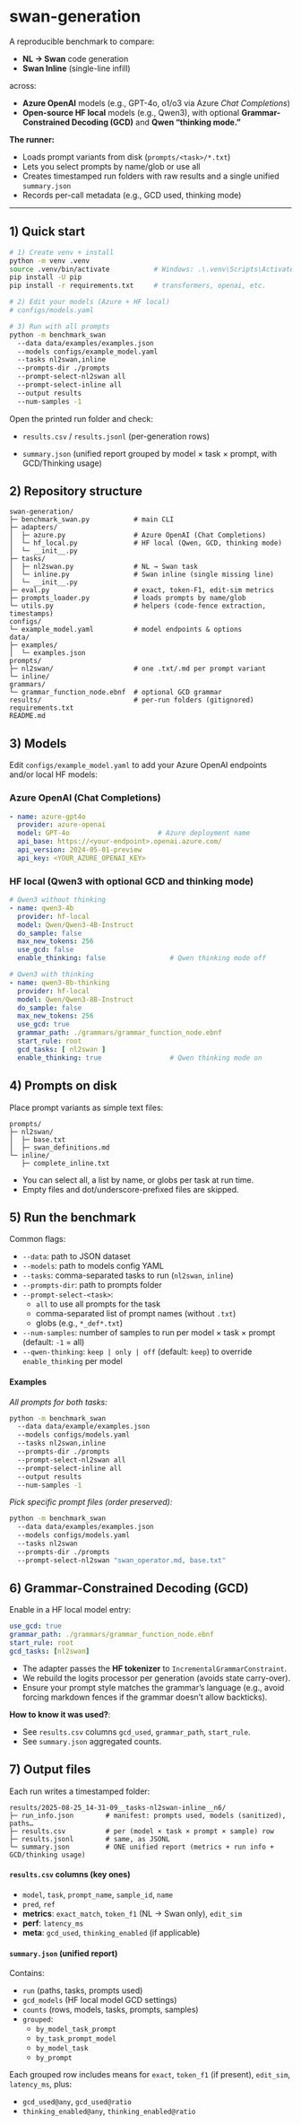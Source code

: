 # swan-generation

A reproducible benchmark to compare:

- **NL → Swan** code generation
- **Swan Inline** (single-line infill)

across:

- **Azure OpenAI** models (e.g., GPT-4o, o1/o3 via Azure *Chat Completions*)
- **Open-source HF local** models (e.g., Qwen3), with optional **Grammar-Constrained Decoding (GCD)** and **Qwen
  “thinking mode.”**

**The runner:**

- Loads prompt variants from disk (`prompts/<task>/*.txt`)
- Lets you select prompts by name/glob or use all
- Creates timestamped run folders with raw results and a single unified `summary.json`
- Records per-call metadata (e.g., GCD used, thinking mode)

---

## 1) Quick start

```bash
# 1) Create venv + install
python -m venv .venv
source .venv/bin/activate           # Windows: .\.venv\Scripts\Activate.ps1
pip install -U pip
pip install -r requirements.txt     # transformers, openai, etc.

# 2) Edit your models (Azure + HF local)
# configs/models.yaml

# 3) Run with all prompts
python -m benchmark_swan 
  --data data/examples/examples.json 
  --models configs/example_model.yaml 
  --tasks nl2swan,inline 
  --prompts-dir ./prompts 
  --prompt-select-nl2swan all 
  --prompt-select-inline all 
  --output results 
  --num-samples -1
```

Open the printed run folder and check:

- `results.csv` / `results.jsonl` (per-generation rows)

- `summary.json` (unified report grouped by model × task × prompt, with GCD/Thinking usage)

## 2) Repository structure

```
swan-generation/
├─ benchmark_swan.py           # main CLI
├─ adapters/
│  ├─ azure.py                 # Azure OpenAI (Chat Completions)
│  └─ hf_local.py              # HF local (Qwen, GCD, thinking mode)
│  └─ __init__.py
├─ tasks/
│  ├─ nl2swan.py               # NL → Swan task
│  └─ inline.py                # Swan inline (single missing line)
│  └─ __init__.py
├─ eval.py                     # exact, token-F1, edit-sim metrics
├─ prompts_loader.py           # loads prompts by name/glob     
└─ utils.py                    # helpers (code-fence extraction, timestamps)
configs/
└─ example_model.yaml          # model endpoints & options
data/
├─ examples/
│  └─ examples.json
prompts/
├─ nl2swan/                    # one .txt/.md per prompt variant
└─ inline/
grammars/
└─ grammar_function_node.ebnf  # optional GCD grammar
results/                       # per-run folders (gitignored)
requirements.txt
README.md
```

## 3) Models

Edit `configs/example_model.yaml` to add your Azure OpenAI endpoints and/or local HF models:

### Azure OpenAI (Chat Completions)

```yaml
- name: azure-gpt4o
  provider: azure-openai
  model: GPT-4o                      # Azure deployment name
  api_base: https://<your-endpoint>.openai.azure.com/
  api_version: 2024-05-01-preview
  api_key: <YOUR_AZURE_OPENAI_KEY>
```

### HF local (Qwen3 with optional GCD and thinking mode)

```yaml
# Qwen3 without thinking
- name: qwen3-4b
  provider: hf-local
  model: Qwen/Qwen3-4B-Instruct
  do_sample: false
  max_new_tokens: 256
  use_gcd: false
  enable_thinking: false                # Qwen thinking mode off

# Qwen3 with thinking
- name: qwen3-8b-thinking
  provider: hf-local
  model: Qwen/Qwen3-8B-Instruct
  do_sample: false
  max_new_tokens: 256
  use_gcd: true
  grammar_path: ./grammars/grammar_function_node.ebnf
  start_rule: root
  gcd_tasks: [ nl2swan ]
  enable_thinking: true                 # Qwen thinking mode on
```

## 4) Prompts on disk

Place prompt variants as simple text files:

```
prompts/
├─ nl2swan/
│  ├─ base.txt
│  ├─ swan_definitions.md
└─ inline/
   ├─ complete_inline.txt
```

- You can select all, a list by name, or globs per task at run time.
- Empty files and dot/underscore-prefixed files are skipped.

## 5) Run the benchmark

Common flags:

- `--data`: path to JSON dataset
- `--models`: path to models config YAML
- `--tasks`: comma-separated tasks to run (`nl2swan`, `inline`)
- `--prompts-dir`: path to prompts folder
- `--prompt-select-<task>`:
    - `all` to use all prompts for the task
    - comma-separated list of prompt names (without `.txt`)
    - globs (e.g., `*_def*.txt`)
- `--num-samples`: number of samples to run per model × task × prompt (default: `-1` = all)
- `--qwen-thinking`: `keep | only | off` (default: `keep`) to override `enable_thinking` per model

#### Examples 

*All prompts for both tasks:*

```bash
python -m benchmark_swan 
  --data data/example/examples.json
  --models configs/models.yaml 
  --tasks nl2swan,inline 
  --prompts-dir ./prompts 
  --prompt-select-nl2swan all 
  --prompt-select-inline all 
  --output results 
  --num-samples -1
```

*Pick specific prompt files (order preserved):*

```bash
python -m benchmark_swan 
  --data data/examples/examples.json 
  --models configs/models.yaml 
  --tasks nl2swan 
  --prompts-dir ./prompts 
  --prompt-select-nl2swan "swan_operator.md, base.txt"
```

## 6) Grammar-Constrained Decoding (GCD)

Enable in a HF local model entry:

```yaml
use_gcd: true
grammar_path: ./grammars/grammar_function_node.ebnf
start_rule: root
gcd_tasks: [nl2swan]
```

- The adapter passes the **HF tokenizer** to `IncrementalGrammarConstraint`.
- We rebuild the logits processor per generation (avoids state carry-over).
- Ensure your prompt style matches the grammar’s language (e.g., avoid forcing markdown fences if the grammar doesn’t allow backticks).

**How to know it was used?**:
- See `results.csv` columns `gcd_used`, `grammar_path`, `start_rule`.
- See `summary.json` aggregated counts.

## 7) Output files

Each run writes a timestamped folder:

```
results/2025-08-25_14-31-09__tasks-nl2swan-inline__n6/
├─ run_info.json        # manifest: prompts used, models (sanitized), paths…
├─ results.csv          # per (model × task × prompt × sample) row
├─ results.jsonl        # same, as JSONL
└─ summary.json         # ONE unified report (metrics + run info + GCD/thinking usage)
```

#### `results.csv` columns (key ones)
- `model`, `task`, `prompt_name`, `sample_id`, `name` 
- `pred`, `ref`
- **metrics**: `exact_match`, `token_f1` (NL → Swan only), `edit_sim`
- **perf**: `latency_ms`
- **meta**: `gcd_used`, `thinking_enabled` (if applicable)

#### `summary.json` (**unified report**)

Contains:
- `run` (paths, tasks, prompts used)
- `gcd_models` (HF local model GCD settings)
- `counts` (rows, models, tasks, prompts, samples)
- `grouped`:
  - `by_model_task_prompt`
  - `by_task_prompt_model`
  - `by_model_task`
  - `by_prompt`

Each grouped row includes means for `exact`, `token_f1` (if present), `edit_sim`, `latency_ms`, plus:
- `gcd_used@any`, `gcd_used@ratio`
- `thinking_enabled@any`, `thinking_enabled@ratio`

